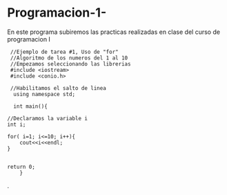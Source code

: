 # Programacion-1-
En este programa subiremos las practicas realizadas en clase del curso de programacion I

     //Ejemplo de tarea #1, Uso de "for"
     //Algoritmo de los numeros del 1 al 10
     //Empezamos seleccionando las librerias 
     #include <iostream>
     #include <conio.h>

     //Habilitamos el salto de linea 
      using namespace std; 

      int main(){
	
	//Declaramos la variable i 
	int i;
	
	for( i=1; i<=10; i++){
		cout<<i<<endl;
	}

	 
	return 0;
        }

.
